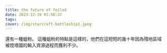 ```yaml
---
title: the future of feila4
date: 2023-12-18 01:50:37
tags:
cover: /img/starcraft-battleship1.jpeg
---
```


還有一種蛆粉。
這種蛆粉的特點是這樣的，他們在這短短的幾十年因為殘地區域被燈塔國的輸入資源過程而獲利不少。
